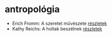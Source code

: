 # antropológia

- Erich Fromm: A szeretet művészete [részletek](../_details/Erich%20Fromm.md#id_288)
- Kathy Reichs: A holtak beszélnek [részletek](../_details/Kathy%20Reichs.md#id_157)